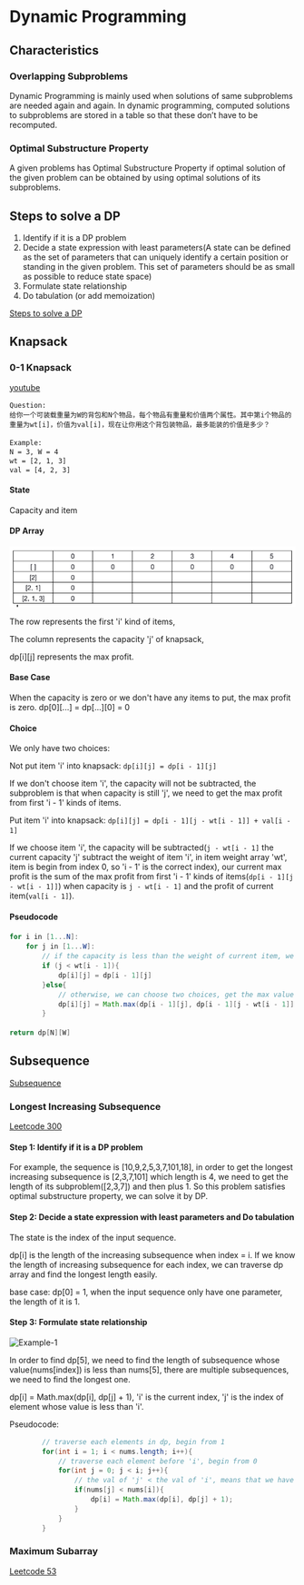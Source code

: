 # Dynamic Programming
## Characteristics
### Overlapping Subproblems
Dynamic Programming is mainly used when solutions of same subproblems are needed again and again. In dynamic programming, computed solutions to subproblems are stored in a table so that these don’t have to be recomputed.

### Optimal Substructure Property
A given problems has Optimal Substructure Property if optimal solution of the given problem can be obtained by using optimal solutions of its subproblems. 

## Steps to solve a DP
1. Identify if it is a DP problem
2. Decide a state expression with least parameters(A state can be defined as the set of parameters that can uniquely identify a certain position or standing in the given problem. This set of parameters should be as small as possible to reduce state space)
3. Formulate state relationship    
4. Do tabulation (or add memoization)

[Steps to solve a DP](https://www.geeksforgeeks.org/solve-dynamic-programming-problem/?ref=lbp)

## Knapsack
### 0-1 Knapsack
[youtube](https://www.youtube.com/watch?v=xCbYmUPvc2Q)

```
Question:
给你一个可装载重量为W的背包和N个物品，每个物品有重量和价值两个属性。其中第i个物品的重量为wt[i]，价值为val[i]，现在让你用这个背包装物品，最多能装的价值是多少？

Example:
N = 3, W = 4
wt = [2, 1, 3]
val = [4, 2, 3] 
```
#### State
Capacity and item

#### DP Array
![](https://github.com/LarryNaaa/Algorithm-Leetcode/blob/master/img/0-1%20Knapsack.png)

The row represents the first 'i' kind of items, 

The column represents the capacity 'j' of knapsack, 

dp[i][j] represents the max profit. 

#### Base Case
When the capacity is zero or we don't have any items to put, the max profit is zero.
dp[0][...] = dp[...][0] = 0

#### Choice
We only have two choices:

Not put item 'i' into knapsack: `dp[i][j] = dp[i - 1][j]`

If we don't choose item 'i', the capacity will not be subtracted, the subproblem is that when capacity is still 'j', we need to get the max profit from first 'i - 1' kinds of items.

Put item 'i' into knapsack: `dp[i][j] = dp[i - 1][j - wt[i - 1]] + val[i - 1]`

If we choose item 'i', the capacity will be subtracted(`j - wt[i - 1]` the current capacity 'j' subtract the weight of item 'i', in item weight array 'wt', item is begin from index 0, so 'i - 1' is the correct index), our current max profit is the sum of the max profit from first 'i - 1' kinds of items(`dp[i - 1][j - wt[i - 1]]`) when capacity is `j - wt[i - 1]` and the profit of current item(`val[i - 1]`).

#### Pseudocode
```Java
for i in [1...N]:
	for j in [1...W]:
		// if the capacity is less than the weight of current item, we cannot choose it
		if (j < wt[i - 1]){
			dp[i][j] = dp[i - 1][j]
		}else{
			// otherwise, we can choose two choices, get the max value of them
			dp[i][j] = Math.max(dp[i - 1][j], dp[i - 1][j - wt[i - 1]] + val[i - 1])
		}

return dp[N][W]
```

## Subsequence

[Subsequence](https://mp.weixin.qq.com/s?__biz=MzAxODQxMDM0Mw==&mid=2247484666&idx=1&sn=e3305be9513eaa16f7f1568c0892a468&chksm=9bd7faf2aca073e4f08332a706b7c10af877fee3993aac4dae86d05783d3d0df31844287104e&scene=21#wechat_redirect)

### Longest Increasing Subsequence
[Leetcode 300](https://leetcode.com/problems/longest-increasing-subsequence/)

#### Step 1: Identify if it is a DP problem
For example, the sequence is [10,9,2,5,3,7,101,18], in order to get the longest increasing subsequence is [2,3,7,101] which length is 4, we need to get the length of its subproblem([2,3,7]) and then plus 1. So this problem satisfies optimal substructure property, we can solve it by DP.

#### Step 2: Decide a state expression with least parameters and Do tabulation
The state is the index of the input sequence.

dp[i] is the length of the increasing subsequence when index = i. If we know the length of increasing subsequence for each index, we can traverse dp array and find the longest length easily.

base case: dp[0] = 1, when the input sequence only have one parameter, the length of it is 1.

#### Step 3: Formulate state relationship
![Example-1](https://mmbiz.qpic.cn/sz_mmbiz_jpg/gibkIz0MVqdEIkv0ic85dgclViaMQ9IBicMxWQdJu1M3xKrcpc3lxbw7Z9pqhfgXO6gdKw2BxugpUJGJyBToTeYPbA/640?wx_fmt=jpeg&tp=webp&wxfrom=5&wx_lazy=1&wx_co=1)

In order to find dp[5], we need to find the length of subsequence whose value(nums[index]) is less than nums[5], there are multiple subsequences, we need to find the longest one.

dp[i] = Math.max(dp[i], dp[j] + 1), 'i' is the current index, 'j' is the index of element whose value is less than 'i'.

Pseudocode:
```Java
        // traverse each elements in dp, begin from 1
        for(int i = 1; i < nums.length; i++){
            // traverse each element before 'i', begin from 0
            for(int j = 0; j < i; j++){
                // the val of 'j' < the val of 'i', means that we have a increasing subsquence
                if(nums[j] < nums[i]){
                    dp[i] = Math.max(dp[i], dp[j] + 1);
                }
            }
        }
```

### Maximum Subarray
[Leetcode 53](https://leetcode.com/problems/maximum-subarray/)









